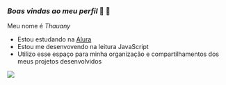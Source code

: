 ### _Boas vindas ao meu perfil_ 💙 🔭

Meu nome é _Thauany_

- Estou estudando na [Alura](https://www.alura.com.br)
- Estou me desenvovendo na leitura JavaScript
- Utilizo esse espaço para minha organização e compartilhamentos dos meus projetos desenvolvidos

![](https://media1.tenor.com/m/aGSVpkIWl9wAAAAC/cool-dog.gif)
